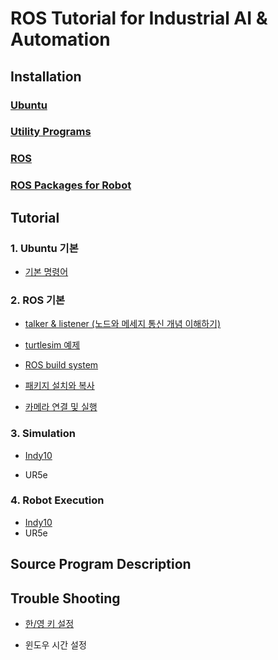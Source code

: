 

# ROS Tutorial for Industrial AI & Automation



## Installation



### [Ubuntu](https://github.com/hyKangHGU/Industrial-AI-Automation_HGU/blob/main/tutorial/install-ubuntu.md)



### [Utility Programs](https://github.com/hyKangHGU/Industrial-AI-Automation_HGU/blob/main/tutorial/install-utility-programs.md)



### [ROS](https://github.com/hyKangHGU/Industrial-AI-Automation_HGU/blob/main/tutorial/install-ros.md)



### [ROS Packages for Robot](https://github.com/hyKangHGU/Industrial-AI-Automation_HGU/blob/main/tutorial/install-ros-packages-for-robot.md)









## Tutorial



### 1. Ubuntu 기본

- [기본 명령어](https://github.com/hyKangHGU/Industrial-AI-Automation_HGU/blob/main/tutorial/tutorial-ubuntu-basic-command.md)

### 2. ROS 기본

- [talker & listener (노드와 메세지 통신 개념 이해하기)](https://github.com/hyKangHGU/Industrial-AI-Automation_HGU/blob/main/tutorial/tutorial-ros-talker-listener.md)

- [turtlesim 예제](https://github.com/hyKangHGU/Industrial-AI-Automation_HGU/blob/main/tutorial/tutorial-ros-turtlesim.md)
- [ROS build system](https://github.com/hyKangHGU/Industrial-AI-Automation_HGU/blob/main/tutorial/tutorial-ros-build-system.md)
- [패키지 설치와 복사](https://github.com/hyKangHGU/Industrial-AI-Automation_HGU/blob/main/tutorial/tutorial-ros-package.md)
- [카메라 연결 및 실행](https://github.com/hyKangHGU/Industrial-AI-Automation_HGU/blob/main/tutorial/tutorial-ros-camera.md)

### 3. Simulation

- [Indy10](https://github.com/hyKangHGU/Industrial-AI-Automation_HGU/blob/main/tutorial/simulation-indy10.md)

- UR5e

### 4. Robot Execution

- [Indy10](https://github.com/hyKangHGU/Industrial-AI-Automation_HGU/blob/main/tutorial/robot-execution-indy10.md)
- UR5e



## Source Program Description



## Trouble Shooting

- [한/영 키 설정](https://github.com/hyKangHGU/Industrial-AI-Automation_HGU/blob/main/tutorial/trouble-hangeul-key.md)

- 윈도우 시간 설정





